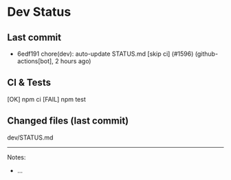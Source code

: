 # Dev Status

## Last commit
- 6edf191 chore(dev): auto-update STATUS.md [skip ci] (#1596) (github-actions[bot], 2 hours ago)
## CI & Tests
[OK] npm ci
[FAIL] npm test

## Changed files (last commit)
dev/STATUS.md

---
Notes:
- ...
